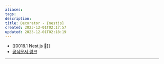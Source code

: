```yaml
---
aliases: 
tags: 
description:
title: Decorator - {nestjs}
created: 2023-12-01T02:17:57
updated: 2023-12-01T02:18:19
---
```

- [[0018.1 Nest.js 🪺]]
- [공식문서 링크]()
___
